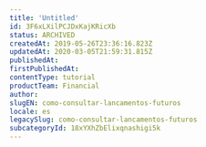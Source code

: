 ```yaml
---
title: 'Untitled'
id: 3F6xLXilPCJDxKajKRicXb
status: ARCHIVED
createdAt: 2019-05-26T23:36:16.823Z
updatedAt: 2020-03-05T21:59:31.815Z
publishedAt: 
firstPublishedAt: 
contentType: tutorial
productTeam: Financial
author: 
slugEN: como-consultar-lancamentos-futuros
locale: es
legacySlug: como-consultar-lancamentos-futuros
subcategoryId: 18xYXhZbElixqnashigi5k
---
```




